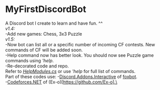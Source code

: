 # MyFirstDiscordBot
A Discord bot I create to learn and have fun. ^^\
*v1.4:*\
-Add new games: Chess, 3x3 Puzzle\
*v1.5:*\
-Now bot can list all or a specific number of incoming CF contests. New commands of CF will be added soon.\
-Help command now has better look. You should now see Puzzle game commands using *'help*.\
-Re-decorated code and repo.\
Refer to *[HelpModules.cs](https://github.com/SxweetLollipop/MyFirstDiscordBot/blob/master/2nd/Commands/BasicCommands/HelpModules.cs)* or use *'help* for full list of commands.\
Part of these codes use:
-[Discord.Addons.Interactive](https://github.com/foxbot/Discord.Addons.Interactive) of [foxbot](https://github.com/foxbot).\
-[Codeforces.NET](https://github.com/Ex-o/Codeforces.NET) of (Ex-o)[https://github.com/Ex-o].\

